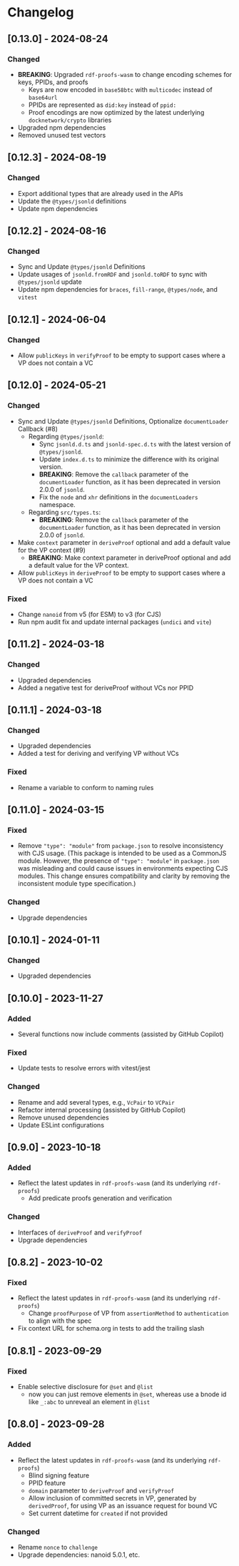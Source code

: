 # Changelog

## [0.13.0] - 2024-08-24

### Changed

- **BREAKING**: Upgraded `rdf-proofs-wasm` to change encoding schemes for keys, PPIDs, and proofs
  - Keys are now encoded in `base58btc` with `multicodec` instead of `base64url`
  - PPIDs are represented as `did:key` instead of `ppid:`
  - Proof encodings are now optimized by the latest underlying `docknetwork/crypto` libraries
- Upgraded npm dependencies
- Removed unused test vectors

## [0.12.3] - 2024-08-19

### Changed

- Export additional types that are already used in the APIs
- Update the `@types/jsonld` definitions
- Update npm dependencies

## [0.12.2] - 2024-08-16

### Changed

- Sync and Update `@types/jsonld` Definitions
- Update usages of `jsonld.fromRDF` and `jsonld.toRDF` to sync with `@types/jsonld` update
- Update npm dependencies for `braces`, `fill-range`, `@types/node`, and `vitest`
    
## [0.12.1] - 2024-06-04

### Changed

- Allow `publicKeys` in `verifyProof` to be empty to support cases where a VP does not contain a VC

## [0.12.0] - 2024-05-21

### Changed

- Sync and Update `@types/jsonld` Definitions, Optionalize `documentLoader` Callback (#8)
  - Regarding `@types/jsonld`:
    - Sync `jsonld.d.ts` and `jsonld-spec.d.ts` with the latest version of `@types/jsonld`.
    - Update `index.d.ts` to minimize the difference with its original version.
    - **BREAKING**: Remove the `callback` parameter of the `documentLoader` function, as it has been deprecated in version 2.0.0 of `jsonld`.
    - Fix the `node` and `xhr` definitions in the `documentLoaders` namespace.
  - Regarding `src/types.ts`:
    - **BREAKING**: Remove the `callback` parameter of the `documentLoader` function, as it has been deprecated in version 2.0.0 of `jsonld`.
- Make `context` parameter in `deriveProof` optional and add a default value for the VP context (#9)
  - **BREAKING**: Make context parameter in deriveProof optional and add a default value for the VP context.
- Allow `publicKeys` in `deriveProof` to be empty to support cases where a VP does not contain a VC

### Fixed

- Change `nanoid` from v5 (for ESM) to v3 (for CJS)
- Run npm audit fix and update internal packages (`undici` and `vite`)

## [0.11.2] - 2024-03-18

### Changed

- Upgraded dependencies
- Added a negative test for deriveProof without VCs nor PPID

## [0.11.1] - 2024-03-18

### Changed

- Upgraded dependencies
- Added a test for deriving and verifying VP without VCs

### Fixed

- Rename a variable to conform to naming rules

## [0.11.0] - 2024-03-15

### Fixed

- Remove `"type": "module"` from `package.json` to resolve inconsistency with CJS usage. (This package is intended to be used as a CommonJS module. However, the presence of `"type": "module"` in `package.json` was misleading and could cause issues in environments expecting CJS modules. This change ensures compatibility and clarity by removing the inconsistent module type specification.)

### Changed

- Upgrade dependencies

## [0.10.1] - 2024-01-11

### Changed

- Upgraded dependencies

## [0.10.0] - 2023-11-27

### Added

- Several functions now include comments (assisted by GitHub Copilot)

### Fixed

- Update tests to resolve errors with vitest/jest

### Changed

- Rename and add several types, e.g., `VcPair` to `VCPair`
- Refactor internal processing (assisted by GitHub Copilot)
- Remove unused dependencies
- Update ESLint configurations

## [0.9.0] - 2023-10-18

### Added

- Reflect the latest updates in `rdf-proofs-wasm` (and its underlying `rdf-proofs`)
  - Add predicate proofs generation and verification

### Changed

- Interfaces of `deriveProof` and `verifyProof`
- Upgrade dependencies

## [0.8.2] - 2023-10-02

### Fixed

- Reflect the latest updates in `rdf-proofs-wasm` (and its underlying `rdf-proofs`)
  - Change `proofPurpose` of VP from `assertionMethod` to `authentication` to align with the spec
- Fix context URL for schema.org in tests to add the trailing slash

## [0.8.1] - 2023-09-29

### Fixed

- Enable selective disclosure for `@set` and `@list`
  - now you can just remove elements in `@set`, whereas use a bnode id like `_:abc` to unreveal an element in `@list`

## [0.8.0] - 2023-09-28

### Added

- Reflect the latest updates in `rdf-proofs-wasm` (and its underlying `rdf-proofs`)
  - Blind signing feature
  - PPID feature
  - `domain` parameter to `deriveProof` and `verifyProof`
  - Allow inclusion of committed secrets in VP, generated by `derivedProof`, for using VP as an issuance request for bound VC
  - Set current datetime for `created` if not provided

### Changed

- Rename `nonce` to `challenge`
- Upgrade dependencies: nanoid 5.0.1, etc.
